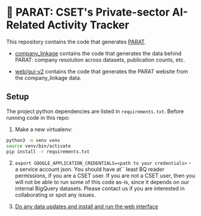 # 🦜 PARAT: CSET's Private-sector AI-Related Activity Tracker

This repository contains the code that generates [PARAT](https://parat.eto.tech).

* [company_linkage](/company_linkage) contains the code that generates the data behind PARAT:
company resolution across datasets, publication counts, etc.

* [web/gui-v2](/web/gui-v2) contains the code that generates the PARAT website from the company_linkage data.


## Setup

The project python dependencies are listed in `requirements.txt`. Before running code in this repo:

1. Make a new virtualenv:

```bash
python3 -m venv venv
source venv/bin/activate
pip install -r requirements.txt
```

2. `export GOOGLE_APPLICATION_CREDENTIALS=<path to your credentials>` - a service account json. You should have at``
least BQ reader permissions, if you are a CSET user. If you are not a CSET user, then you will not be able to
run some of this code as-is, since it depends on our internal BigQuery datasets. Please contact us if you are
interested in collaborating or spot any issues.

3. [Do any data updates and install and run the web interface](/web/README.md)
